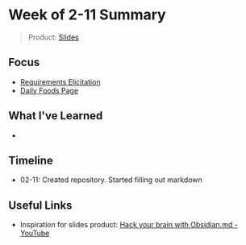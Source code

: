 # Week of 2-11 Summary
> Product: [Slides](./slides/2024-02-11-slides.md)
## Focus
- [Requirements Elicitation](../RequirementsElicitation.md)
- [Daily Foods Page](../DailyFoodsIndex)

## What I've Learned
- 

## Timeline
- 02-11: Created repository. Started filling out markdown

## Useful Links
- Inspiration for slides product: [Hack your brain with Obsidian.md - YouTube](https://www.youtube.com/watch?v=DbsAQSIKQXk&t=635s)